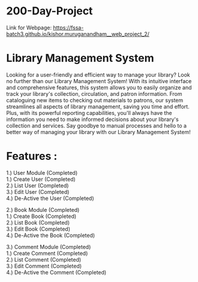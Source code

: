 # 200-Day-Project
Link for Webpage: https://fssa-batch3.github.io/kishor.muruganandham__web_project_2/

# Library Management System
Looking for a user-friendly and efficient way to manage your library? Look no further than our Library Management System! With its intuitive interface and comprehensive features, this system allows you to easily organize and track your library's collection, circulation, and patron information. From cataloguing new items to checking out materials to patrons, our system streamlines all aspects of library management, saving you time and effort. Plus, with its powerful reporting capabilities, you'll always have the information you need to make informed decisions about your library's collection and services. Say goodbye to manual processes and hello to a better way of managing your library with our Library Management System!


# Features :


1.) User Module (Completed) <br>
    1.) Create User (Completed) <br>
    2.) List User (Completed) <br>
    3.) Edit User (Completed) <br>
    4.) De-Active the User (Completed) <br>

2.) Book Module (Completed) <br>
    1.) Create Book (Completed) <br>
    2.) List Book (Completed) <br>
    3.) Edit Book (Completed) <br>
    4.) De-Active the Book (Completed) <br>
    
3.) Comment Module (Completed) <br>
    1.) Create Comment (Completed) <br>
    2.) List Comment (Completed) <br>
    3.) Edit Comment (Completed) <br>
    4.) De-Active the Comment (Completed) <br>
